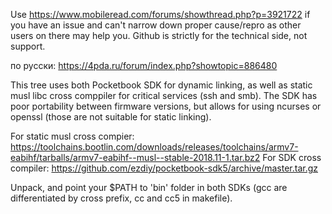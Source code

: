 Use https://www.mobileread.com/forums/showthread.php?p=3921722 if you have an issue and can't narrow down proper cause/repro as other users on there may help you. Github is strictly for the technical side, not support.

по русски: https://4pda.ru/forum/index.php?showtopic=886480

This tree uses both Pocketbook SDK for dynamic linking, as well as static musl libc cross comppiler
for critical services (ssh and smb). The SDK has poor portability between firmware versions, but allows
for using ncurses or openssl (those are not suitable for static linking).

For static musl cross compier: https://toolchains.bootlin.com/downloads/releases/toolchains/armv7-eabihf/tarballs/armv7-eabihf--musl--stable-2018.11-1.tar.bz2
For SDK cross compiler: https://github.com/ezdiy/pocketbook-sdk5/archive/master.tar.gz

Unpack, and point your $PATH to 'bin' folder in both SDKs (gcc are differentiated by cross prefix, cc and cc5 in makefile).
